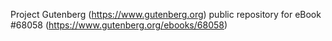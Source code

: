 Project Gutenberg (https://www.gutenberg.org) public repository for
eBook #68058 (https://www.gutenberg.org/ebooks/68058)
